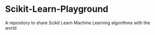 # Scikit-Learn-Playground
A repository to share Scikit Learn Machine Learning algorithms with the world
